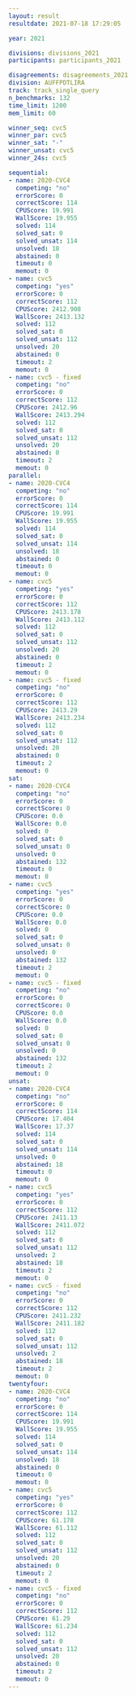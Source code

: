 ```yaml
---
layout: result
resultdate: 2021-07-18 17:29:05

year: 2021

divisions: divisions_2021
participants: participants_2021

disagreements: disagreements_2021
division: AUFFPDTLIRA
track: track_single_query
n_benchmarks: 132
time_limit: 1200
mem_limit: 60

winner_seq: cvc5
winner_par: cvc5
winner_sat: "-"
winner_unsat: cvc5
winner_24s: cvc5

sequential:
- name: 2020-CVC4
  competing: "no"
  errorScore: 0
  correctScore: 114
  CPUScore: 19.991
  WallScore: 19.955
  solved: 114
  solved_sat: 0
  solved_unsat: 114
  unsolved: 18
  abstained: 0
  timeout: 0
  memout: 0
- name: cvc5
  competing: "yes"
  errorScore: 0
  correctScore: 112
  CPUScore: 2412.908
  WallScore: 2413.132
  solved: 112
  solved_sat: 0
  solved_unsat: 112
  unsolved: 20
  abstained: 0
  timeout: 2
  memout: 0
- name: cvc5 - fixed
  competing: "no"
  errorScore: 0
  correctScore: 112
  CPUScore: 2412.96
  WallScore: 2413.294
  solved: 112
  solved_sat: 0
  solved_unsat: 112
  unsolved: 20
  abstained: 0
  timeout: 2
  memout: 0
parallel:
- name: 2020-CVC4
  competing: "no"
  errorScore: 0
  correctScore: 114
  CPUScore: 19.991
  WallScore: 19.955
  solved: 114
  solved_sat: 0
  solved_unsat: 114
  unsolved: 18
  abstained: 0
  timeout: 0
  memout: 0
- name: cvc5
  competing: "yes"
  errorScore: 0
  correctScore: 112
  CPUScore: 2413.178
  WallScore: 2413.112
  solved: 112
  solved_sat: 0
  solved_unsat: 112
  unsolved: 20
  abstained: 0
  timeout: 2
  memout: 0
- name: cvc5 - fixed
  competing: "no"
  errorScore: 0
  correctScore: 112
  CPUScore: 2413.29
  WallScore: 2413.234
  solved: 112
  solved_sat: 0
  solved_unsat: 112
  unsolved: 20
  abstained: 0
  timeout: 2
  memout: 0
sat:
- name: 2020-CVC4
  competing: "no"
  errorScore: 0
  correctScore: 0
  CPUScore: 0.0
  WallScore: 0.0
  solved: 0
  solved_sat: 0
  solved_unsat: 0
  unsolved: 0
  abstained: 132
  timeout: 0
  memout: 0
- name: cvc5
  competing: "yes"
  errorScore: 0
  correctScore: 0
  CPUScore: 0.0
  WallScore: 0.0
  solved: 0
  solved_sat: 0
  solved_unsat: 0
  unsolved: 0
  abstained: 132
  timeout: 2
  memout: 0
- name: cvc5 - fixed
  competing: "no"
  errorScore: 0
  correctScore: 0
  CPUScore: 0.0
  WallScore: 0.0
  solved: 0
  solved_sat: 0
  solved_unsat: 0
  unsolved: 0
  abstained: 132
  timeout: 2
  memout: 0
unsat:
- name: 2020-CVC4
  competing: "no"
  errorScore: 0
  correctScore: 114
  CPUScore: 17.404
  WallScore: 17.37
  solved: 114
  solved_sat: 0
  solved_unsat: 114
  unsolved: 0
  abstained: 18
  timeout: 0
  memout: 0
- name: cvc5
  competing: "yes"
  errorScore: 0
  correctScore: 112
  CPUScore: 2411.13
  WallScore: 2411.072
  solved: 112
  solved_sat: 0
  solved_unsat: 112
  unsolved: 2
  abstained: 18
  timeout: 2
  memout: 0
- name: cvc5 - fixed
  competing: "no"
  errorScore: 0
  correctScore: 112
  CPUScore: 2411.232
  WallScore: 2411.182
  solved: 112
  solved_sat: 0
  solved_unsat: 112
  unsolved: 2
  abstained: 18
  timeout: 2
  memout: 0
twentyfour:
- name: 2020-CVC4
  competing: "no"
  errorScore: 0
  correctScore: 114
  CPUScore: 19.991
  WallScore: 19.955
  solved: 114
  solved_sat: 0
  solved_unsat: 114
  unsolved: 18
  abstained: 0
  timeout: 0
  memout: 0
- name: cvc5
  competing: "yes"
  errorScore: 0
  correctScore: 112
  CPUScore: 61.178
  WallScore: 61.112
  solved: 112
  solved_sat: 0
  solved_unsat: 112
  unsolved: 20
  abstained: 0
  timeout: 2
  memout: 0
- name: cvc5 - fixed
  competing: "no"
  errorScore: 0
  correctScore: 112
  CPUScore: 61.29
  WallScore: 61.234
  solved: 112
  solved_sat: 0
  solved_unsat: 112
  unsolved: 20
  abstained: 0
  timeout: 2
  memout: 0
---
```

